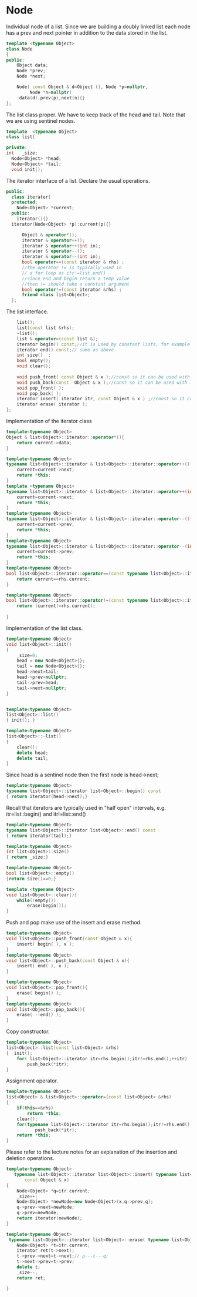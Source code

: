 # Node

Individual node of a list. Since we are building a doubly linked list each node has a prev and 
next pointer in addition to the data stored in the list.

```cpp
template <typename Object>
class Node
{
public:
    Object data;
    Node *prev;
    Node *next;

    Node( const Object & d=Object (), Node *p=nullptr,
         Node *n=nullptr)
    :data(d),prev(p),next(n){}
};
```

The list class proper. We have to keep track of the head and tail. Note that we are using
sentinel nodes.

```cpp
template  <typename Object>
class list{

private:
int   _size;
  Node<Object> *head;
  Node<Object> *tail;
  void init();
```
The iterator interface of a list. Declare the usual operations.
```cpp
public:
  class iterator{
  protected:
    Node<Object> *current;
  public:
    iterator(){}
  iterator(Node<Object> *p):current(p){}

      Object & operator*();
      iterator & operator++();
      iterator & operator++(int in);
      iterator & operator--();
      iterator & operator--(int in);
      bool operator==(const iterator & rhs) ;
      //the operator != is typically used in
      // a for loop as itr!=list.end()
      //since end and begin return a temp value
      //then != should take a constant argument
      bool operator!=(const iterator &rhs) ;
      friend class list<Object>;
  };
```
The list interface.
```cpp   
    list();
    list(const list &rhs);
    ~list();
    list & operator=(const list &);
    iterator begin() const;//it is used by constant lists, for example in copy constructor
    iterator end() const;// same as above
    int size()  ;
    bool empty();
    void clear();
   
    void push_front( const Object & x );//const so it can be used with literals
    void push_back(const  Object & x );//const so it can be used with literals
    void pop_front( );
    void pop_back( );
    iterator insert( iterator itr, const Object & x ) ;//const so it can be used with literals
    iterator erase( iterator );
};
```
Implementation of  the iterator class

```cpp
template<typename Object>
Object & list<Object>::iterator::operator*(){
    return current->data;
}

template<typename Object>
typename list<Object>::iterator & list<Object>::iterator::operator++(){
    current=current->next;
    return *this;
}
template <typename Object>
typename list<Object>::iterator & list<Object>::iterator::operator++(int in){
    current=current->next;
    return *this;
}
template<typename Object>
typename list<Object>::iterator & list<Object>::iterator::operator--(){
    current=current->prev;
    return *this;
}
template<typename Object>
typename list<Object>::iterator & list<Object>::iterator::operator--(int in){
    current=current->prev;
    return *this;
}
template<typename Object>
bool list<Object>::iterator::operator==(const typename list<Object>::iterator & rhs)  {
    return current==rhs.current;
}

template<typename Object>
bool list<Object>::iterator::operator!=(const typename list<Object>::iterator & rhs)  {
    return (current!=rhs.current);
    
}
```
Implementation of the list class.

```cpp
template<typename Object>
void list<Object>::init()
{
    _size=0;
    head = new Node<Object>{};
    tail = new Node<Object>{};
    head->next=tail;
    head->prev=nullptr;
    tail->prev=head;
    tail->next=nullptr;
}


template<typename Object>
list<Object>::list()
{ init(); }

template<typename Object>
list<Object>::~list()
{
    clear();
    delete head;
    delete tail;
}
```
Since head is a sentinel node then the first node is head->next;

```cpp
template<typename Object>
typename list<Object>::iterator list<Object>::begin() const
{ return iterator(head->next);}

```
Recall that iterators are typically used in "half open" intervals, e.g. itr=list::begin() and 
itr!=list::end()

```cpp
template<typename Object>
typename list<Object>::iterator list<Object>::end() const
{ return iterator(tail);}

template<typename Object>
int list<Object>::size()
{ return _size;}

template<typename Object>
bool list<Object>::empty()
{return size()==0;}

template <typename Object>
void list<Object>::clear(){
    while(!empty())
        erase(begin());
}
```
Push and pop make use of the insert and erase method.
```cpp
template<typename Object>
void list<Object>::push_front(const Object & x){
    insert( begin( ), x );
}
template<typename Object>
void list<Object>::push_back(const Object & x){
    insert( end( ), x );
}

template<typename Object>
void list<Object>::pop_front(){
    erase( begin() );
}
template<typename Object>
void list<Object>::pop_back(){
    erase( --end() );
}
```
Copy constructor.
```cpp
template<typename Object>
list<Object>::list(const list<Object> &rhs)
{  init();
    for( list<Object>::iterator itr=rhs.begin();itr!=rhs.end();++itr)
        push_back(*itr);
}
```
Assignment operator.
```cpp
template<typename Object>
list<Object> & list<Object>::operator=(const list<Object> &rhs)
{
    if(this==&rhs)
        return *this;
    clear();
    for(typename list<Object>::iterator itr=rhs.begin();itr!=rhs.end();++itr)
	       push_back(*itr);
    return *this;
}
```
Please refer to the lecture notes for an explanation of the insertion and deletion operations.
```cpp
template<typename Object>
   typename list<Object>::iterator list<Object>::insert( typename list<Object>::iterator itr,
       const Object & x)
{
    Node<Object> *q=itr.current;
    _size++;
    Node<Object> *newNode=new Node<Object>(x,q->prev,q);
    q->prev->next=newNode;
    q->prev=newNode;
    return iterator(newNode);
}

template<typename Object>
 typename list<Object>::iterator list<Object>::erase( typename list<Object>::iterator itr){
    Node<Object> *t=itr.current;
    iterator ret(t->next);
    t->prev->next=t->next;// p---t---q;
    t->next->prev=t->prev;
    delete t;
    _size--;
    return ret;

}
```
 